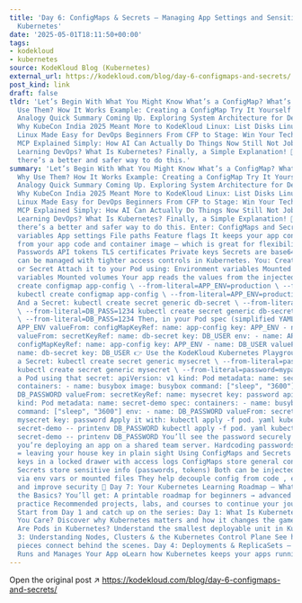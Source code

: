 ```yaml
---
title: 'Day 6: ConfigMaps & Secrets — Managing App Settings and Sensitive Data in
  Kubernetes'
date: '2025-05-01T18:11:50+00:00'
tags:
- kodekloud
- kubernetes
source: KodeKloud Blog (Kubernetes)
external_url: https://kodekloud.com/blog/day-6-configmaps-and-secrets/
post_kind: link
draft: false
tldr: 'Let’s Begin With What You Might Know What’s a ConfigMap? What’s a Secret? Why
  Use Them? How It Works Example: Creating a ConfigMap Try It Yourself Real-World
  Analogy Quick Summary Coming Up. Exploring System Architecture for DevOps Engineers
  Why KubeCon India 2025 Meant More to KodeKloud Linux: List Disks Linux: "cat" Command
  Linux Made Easy for DevOps Beginners From CFP to Stage: Win Your Tech Talk Slot
  MCP Explained Simply: How AI Can Actually Do Things Now Still Not Job-Ready After
  Learning DevOps? What Is Kubernetes? Finally, a Simple Explanation! 😬 But in Kubernetes,
  there’s a better and safer way to do this.'
summary: 'Let’s Begin With What You Might Know What’s a ConfigMap? What’s a Secret?
  Why Use Them? How It Works Example: Creating a ConfigMap Try It Yourself Real-World
  Analogy Quick Summary Coming Up. Exploring System Architecture for DevOps Engineers
  Why KubeCon India 2025 Meant More to KodeKloud Linux: List Disks Linux: "cat" Command
  Linux Made Easy for DevOps Beginners From CFP to Stage: Win Your Tech Talk Slot
  MCP Explained Simply: How AI Can Actually Do Things Now Still Not Job-Ready After
  Learning DevOps? What Is Kubernetes? Finally, a Simple Explanation! 😬 But in Kubernetes,
  there’s a better and safer way to do this. Enter: ConfigMaps and Secrets Environment
  variables App settings File paths Feature flags It keeps your app configs separate
  from your app code and container image — which is great for flexibility and security.
  Passwords API tokens TLS certificates Private keys Secrets are base64-encoded and
  can be managed with tighter access controls in Kubernetes. You: Create a ConfigMap
  or Secret Attach it to your Pod using: Environment variables Mounted volumes Environment
  variables Mounted volumes Your app reads the values from the injected location kubectl
  create configmap app-config \ --from-literal=APP_ENV=production \ --from-literal=FEATURE_X=true
  kubectl create configmap app-config \ --from-literal=APP_ENV=production \ --from-literal=FEATURE_X=true
  And a Secret: kubectl create secret generic db-secret \ --from-literal=DB_USER=admin
  \ --from-literal=DB_PASS=1234 kubectl create secret generic db-secret \ --from-literal=DB_USER=admin
  \ --from-literal=DB_PASS=1234 Then, in your Pod spec (simplified YAML): env: - name:
  APP_ENV valueFrom: configMapKeyRef: name: app-config key: APP_ENV - name: DB_USER
  valueFrom: secretKeyRef: name: db-secret key: DB_USER env: - name: APP_ENV valueFrom:
  configMapKeyRef: name: app-config key: APP_ENV - name: DB_USER valueFrom: secretKeyRef:
  name: db-secret key: DB_USER 👉 Use the KodeKloud Kubernetes Playground 1 - Create
  a Secret: kubectl create secret generic mysecret \ --from-literal=password=mypass123
  kubectl create secret generic mysecret \ --from-literal=password=mypass123 2 - Create
  a Pod using that secret: apiVersion: v1 kind: Pod metadata: name: secret-demo spec:
  containers: - name: busybox image: busybox command: ["sleep", "3600"] env: - name:
  DB_PASSWORD valueFrom: secretKeyRef: name: mysecret key: password apiVersion: v1
  kind: Pod metadata: name: secret-demo spec: containers: - name: busybox image: busybox
  command: ["sleep", "3600"] env: - name: DB_PASSWORD valueFrom: secretKeyRef: name:
  mysecret key: password Apply it with: kubectl apply -f pod. yaml kubectl exec -it
  secret-demo -- printenv DB_PASSWORD kubectl apply -f pod. yaml kubectl exec -it
  secret-demo -- printenv DB_PASSWORD You’ll see the password securely injected. Imagine
  you’re deploying an app on a shared team server. Hardcoding passwords in the app
  = leaving your house key in plain sight Using ConfigMaps and Secrets = storing your
  keys in a locked drawer with access logs ConfigMaps store general config data (non-sensitive)
  Secrets store sensitive info (passwords, tokens) Both can be injected into Pods
  via env vars or mounted files They help decouple config from code , enable reuse,
  and improve security 📅 Day 7: Your Kubernetes Learning Roadmap — What’s Next After
  the Basics? You’ll get: A printable roadmap for beginners → advanced Tips on real-world
  practice Recommended projects, labs, and courses to continue your journey New here?
  Start from Day 1 and catch up on the series: Day 1: What Is Kubernetes & Why Should
  You Care? Discover why Kubernetes matters and how it changes the game. Day 2: What
  Are Pods in Kubernetes? Understand the smallest deployable unit in Kubernetes. Day
  3: Understanding Nodes, Clusters & the Kubernetes Control Plane See how all the
  pieces connect behind the scenes. Day 4: Deployments & ReplicaSets — How Kubernetes
  Runs and Manages Your App ⚙Learn how Kubernetes keeps your apps running smoothly.'
---
```

Open the original post ↗ https://kodekloud.com/blog/day-6-configmaps-and-secrets/

